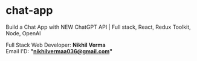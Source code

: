 # chat-app
Build a Chat App with NEW ChatGPT API | Full stack, React, Redux Toolkit, Node, OpenAI <br>

Full Stack Web Developer: <b>Nikhil Verma </b> <br>
Email I'D: <b>"nikhilvermaa036@gmail.com"</b>
